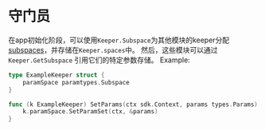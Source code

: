 # 守门员

在app初始化阶段，可以使用`Keeper.Subspace`为其他模块的keeper分配[subspaces](02_subspace.md)，并存储在`Keeper.spaces`中。 然后，这些模块可以通过 `Keeper.GetSubspace` 引用它们的特定参数存储。 
Example:

```go
type ExampleKeeper struct {
	paramSpace paramtypes.Subspace
}

func (k ExampleKeeper) SetParams(ctx sdk.Context, params types.Params) {
	k.paramSpace.SetParamSet(ctx, &params)
}
```
